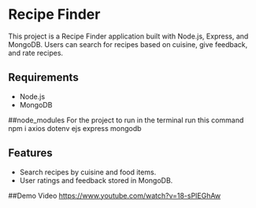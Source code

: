 # Recipe Finder
This project is a Recipe Finder application built with Node.js, Express, and MongoDB. Users can search for recipes based on cuisine, give feedback, and rate recipes.

## Requirements
- Node.js
- MongoDB

##node_modules
For the project to run in the terminal run this command
npm i axios dotenv ejs express mongodb


## Features
- Search recipes by cuisine and food items.
- User ratings and feedback stored in MongoDB.

##Demo Video
https://www.youtube.com/watch?v=18-sPIEGhAw 
